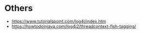 # Others
* https://www.tutorialspoint.com/log4j/index.htm
* https://howtodoinjava.com/log4j2/threadcontext-fish-tagging/